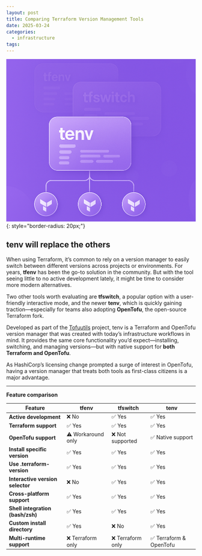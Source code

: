 ```yaml
---
layout: post
title: Comparing Terraform Version Management Tools
date: 2025-03-24
categories:
  - infrastructure
tags:
---
```


![](/assets/images/2025-03-24-comparing-terraform-version-management/tfenv-tfswitch-tenv.png){: style="border-radius: 20px;"}

## tenv will replace the others

When using Terraform, it’s common to rely on a version manager to easily switch between different versions across projects or environments. For years, **tfenv** has been the go-to solution in the community. But with the tool seeing little to no active development lately, it might be time to consider more modern alternatives.

Two other tools worth evaluating are **tfswitch**, a popular option with a user-friendly interactive mode, and the newer **tenv**, which is quickly gaining traction—especially for teams also adopting **OpenTofu**, the open-source Terraform fork.

Developed as part of the <a href="https://github.com/tofuutils" target="_blank" rel="noopener noreferrer">Tofuutils</a> project, tenv is a Terraform and OpenTofu version manager that was created with today’s infrastructure workflows in mind. It provides the same core functionality you’d expect—installing, switching, and managing versions—but with native support for **both Terraform and OpenTofu**.

As HashiCorp’s licensing change prompted a surge of interest in OpenTofu, having a version manager that treats both tools as first-class citizens is a major advantage.

---

**Feature comparison**

| **Feature**                      | tfenv              | tfswitch          | tenv                    |
| -------------------------------- | ------------------ | ----------------- | ----------------------- |
| **Active development**           | ❌ No              | ✅ Yes            | ✅ Yes                  |
| **Terraform support**            | ✅ Yes             | ✅ Yes            | ✅ Yes                  |
| **OpenTofu support**             | ⚠️ Workaround only | ❌ Not supported  | ✅ Native support       |
| **Install specific version**     | ✅ Yes             | ✅ Yes            | ✅ Yes                  |
| **Use .terraform-version**       | ✅ Yes             | ✅ Yes            | ✅ Yes                  |
| **Interactive version selector** | ❌ No              | ✅ Yes            | ✅ Yes                  |
| **Cross-platform support**       | ✅ Yes             | ✅ Yes            | ✅ Yes                  |
| **Shell integration (bash/zsh)** | ✅ Yes             | ✅ Yes            | ✅ Yes                  |
| **Custom install directory**     | ✅ Yes             | ❌ No             | ✅ Yes                  |
| **Multi-runtime support**        | ❌ Terraform only  | ❌ Terraform only | ✅ Terraform & OpenTofu |